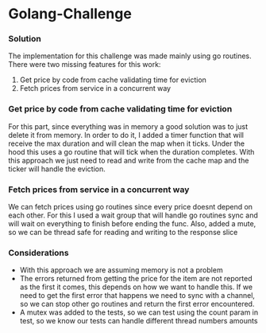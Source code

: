 # Golang-Challenge

### Solution
The implementation for this challenge was made mainly using go routines. There were two missing
features for this work:
1. Get price by code from cache validating time for eviction
2. Fetch prices from service in a concurrent way

### Get price by code from cache validating time for eviction
For this part, since everything was in memory a good solution was to just delete it from memory. In order
to do it, I added a timer function that will receive the max duration and will clean the map when it ticks.
Under the hood this uses a go routine that will tick when the duration completes. With this approach
we just need to read and write from the cache map and the ticker will handle the eviction.

### Fetch prices from service in a concurrent way
We can fetch prices using go routines since every price doesnt depend on each other. For this 
I used a wait group that will handle go routines sync and will wait on everything to finish before ending the func.
Also, added a mute, so we can be thread safe for reading and writing to the response slice

### Considerations
* With this approach we are assuming memory is not a problem
* The errors returned from getting the price for the item are not reported as the first it comes, this depends on how 
we want to handle this. If we need to get the first error that happens we need to sync with a channel, so we can stop
  other go routines and return the first error encountered.
* A mutex was added to the tests, so we can test using the count param in test, so we know our tests can handle different thread numbers
amounts